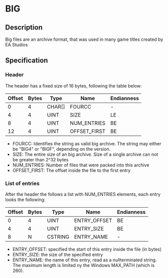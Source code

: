 # BIG

## Description

Big files are an archive format, that was used in many game titles created by EA Studios

## Specification

### Header

The header has a fixed size of 16 bytes, following the table below:

| Offset | Bytes | Type | Name        | Endianness|
|--------|-------|------|-------------|-----------|
| 0      | 4     |CHAR[]| FOURCC      |   -       |
| 4      | 4     | UINT | SIZE        |   LE      |
| 8      | 4     | UINT | NUM_ENTRIES |   BE      |
| 12     | 4     | UINT | OFFSET_FIRST|   BE      |

* FOURCC: Identifies the string as valid big archive. The string may either be "BIG4" or "BIGF", depending on the version.
* SIZE: The entire size of an big archive. Size of a single archive can not be greater than 2^32 bytes
* NUM_ENTRIES: Number of files that were packed into this archive
* OFFSET_FIRST: The offset inside the file to the first entry

### List of entries

After the header the follows a list with NUM_ENTRIES elements, each entry looks the following:

| Offset | Bytes | Type  | Name        | Endianness|
|--------|-------|-------|-------------|-----------|
| 0      | 4     | UINT  | ENTRY_OFFSET|  BE       | 
| 4      | 4     | UINT  | ENTRY_SIZE  |  BE       |
| 8      | N     |CSTRING| ENTRY_NAME  |  -        |

* ENTRY_OFFSET: specified the start of this entry inside the file (in bytes)
* ENTRY_SIZE: the size of the specified entry
* ENTRY_NAME: the name of this entry, read as a nullterminated string. The maximum 
  length is limited ny the Windows MAX_PATH (which is 260).


